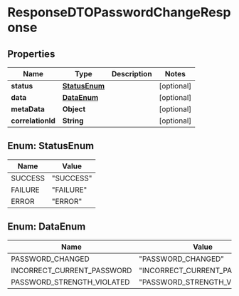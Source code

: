 # ResponseDTOPasswordChangeResponse

## Properties
Name | Type | Description | Notes
------------ | ------------- | ------------- | -------------
**status** | [**StatusEnum**](#StatusEnum) |  |  [optional]
**data** | [**DataEnum**](#DataEnum) |  |  [optional]
**metaData** | **Object** |  |  [optional]
**correlationId** | **String** |  |  [optional]

<a name="StatusEnum"></a>
## Enum: StatusEnum
Name | Value
---- | -----
SUCCESS | &quot;SUCCESS&quot;
FAILURE | &quot;FAILURE&quot;
ERROR | &quot;ERROR&quot;

<a name="DataEnum"></a>
## Enum: DataEnum
Name | Value
---- | -----
PASSWORD_CHANGED | &quot;PASSWORD_CHANGED&quot;
INCORRECT_CURRENT_PASSWORD | &quot;INCORRECT_CURRENT_PASSWORD&quot;
PASSWORD_STRENGTH_VIOLATED | &quot;PASSWORD_STRENGTH_VIOLATED&quot;
